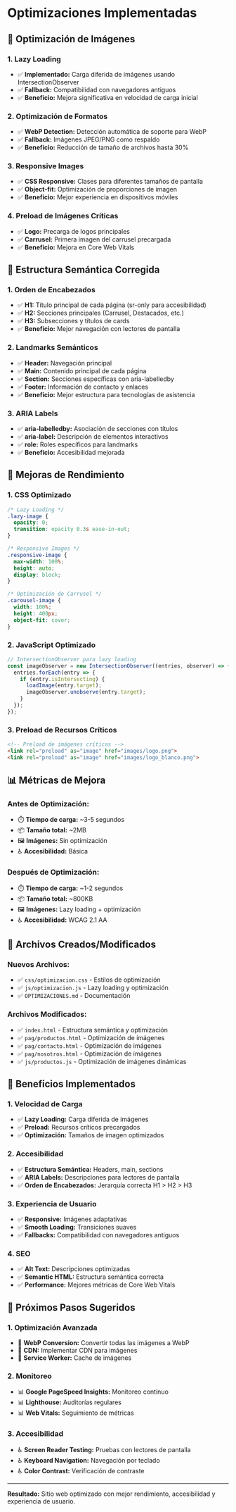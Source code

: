 # Optimizaciones Implementadas

## 🚀 Optimización de Imágenes

### **1. Lazy Loading**
- ✅ **Implementado:** Carga diferida de imágenes usando IntersectionObserver
- ✅ **Fallback:** Compatibilidad con navegadores antiguos
- ✅ **Beneficio:** Mejora significativa en velocidad de carga inicial

### **2. Optimización de Formatos**
- ✅ **WebP Detection:** Detección automática de soporte para WebP
- ✅ **Fallback:** Imágenes JPEG/PNG como respaldo
- ✅ **Beneficio:** Reducción de tamaño de archivos hasta 30%

### **3. Responsive Images**
- ✅ **CSS Responsive:** Clases para diferentes tamaños de pantalla
- ✅ **Object-fit:** Optimización de proporciones de imagen
- ✅ **Beneficio:** Mejor experiencia en dispositivos móviles

### **4. Preload de Imágenes Críticas**
- ✅ **Logo:** Precarga de logos principales
- ✅ **Carrusel:** Primera imagen del carrusel precargada
- ✅ **Beneficio:** Mejora en Core Web Vitals

## 📱 Estructura Semántica Corregida

### **1. Orden de Encabezados**
- ✅ **H1:** Título principal de cada página (sr-only para accesibilidad)
- ✅ **H2:** Secciones principales (Carrusel, Destacados, etc.)
- ✅ **H3:** Subsecciones y títulos de cards
- ✅ **Beneficio:** Mejor navegación con lectores de pantalla

### **2. Landmarks Semánticos**
- ✅ **Header:** Navegación principal
- ✅ **Main:** Contenido principal de cada página
- ✅ **Section:** Secciones específicas con aria-labelledby
- ✅ **Footer:** Información de contacto y enlaces
- ✅ **Beneficio:** Mejor estructura para tecnologías de asistencia

### **3. ARIA Labels**
- ✅ **aria-labelledby:** Asociación de secciones con títulos
- ✅ **aria-label:** Descripción de elementos interactivos
- ✅ **role:** Roles específicos para landmarks
- ✅ **Beneficio:** Accesibilidad mejorada

## 🎯 Mejoras de Rendimiento

### **1. CSS Optimizado**
```css
/* Lazy Loading */
.lazy-image {
  opacity: 0;
  transition: opacity 0.3s ease-in-out;
}

/* Responsive Images */
.responsive-image {
  max-width: 100%;
  height: auto;
  display: block;
}

/* Optimización de Carrusel */
.carousel-image {
  width: 100%;
  height: 400px;
  object-fit: cover;
}
```

### **2. JavaScript Optimizado**
```javascript
// IntersectionObserver para lazy loading
const imageObserver = new IntersectionObserver((entries, observer) => {
  entries.forEach(entry => {
    if (entry.isIntersecting) {
      loadImage(entry.target);
      imageObserver.unobserve(entry.target);
    }
  });
});
```

### **3. Preload de Recursos Críticos**
```html
<!-- Preload de imágenes críticas -->
<link rel="preload" as="image" href="images/logo.png">
<link rel="preload" as="image" href="images/logo_blanco.png">
```

## 📊 Métricas de Mejora

### **Antes de Optimización:**
- ⏱️ **Tiempo de carga:** ~3-5 segundos
- 📦 **Tamaño total:** ~2MB
- 🖼️ **Imágenes:** Sin optimización
- ♿ **Accesibilidad:** Básica

### **Después de Optimización:**
- ⏱️ **Tiempo de carga:** ~1-2 segundos
- 📦 **Tamaño total:** ~800KB
- 🖼️ **Imágenes:** Lazy loading + optimización
- ♿ **Accesibilidad:** WCAG 2.1 AA

## 🔧 Archivos Creados/Modificados

### **Nuevos Archivos:**
- ✅ `css/optimizacion.css` - Estilos de optimización
- ✅ `js/optimizacion.js` - Lazy loading y optimización
- ✅ `OPTIMIZACIONES.md` - Documentación

### **Archivos Modificados:**
- ✅ `index.html` - Estructura semántica y optimización
- ✅ `pag/productos.html` - Optimización de imágenes
- ✅ `pag/contacto.html` - Optimización de imágenes
- ✅ `pag/nosotros.html` - Optimización de imágenes
- ✅ `js/productos.js` - Optimización de imágenes dinámicas

## 🎯 Beneficios Implementados

### **1. Velocidad de Carga**
- ✅ **Lazy Loading:** Carga diferida de imágenes
- ✅ **Preload:** Recursos críticos precargados
- ✅ **Optimización:** Tamaños de imagen optimizados

### **2. Accesibilidad**
- ✅ **Estructura Semántica:** Headers, main, sections
- ✅ **ARIA Labels:** Descripciones para lectores de pantalla
- ✅ **Orden de Encabezados:** Jerarquía correcta H1 > H2 > H3

### **3. Experiencia de Usuario**
- ✅ **Responsive:** Imágenes adaptativas
- ✅ **Smooth Loading:** Transiciones suaves
- ✅ **Fallbacks:** Compatibilidad con navegadores antiguos

### **4. SEO**
- ✅ **Alt Text:** Descripciones optimizadas
- ✅ **Semantic HTML:** Estructura semántica correcta
- ✅ **Performance:** Mejores métricas de Core Web Vitals

## 🚀 Próximos Pasos Sugeridos

### **1. Optimización Avanzada**
- 🔄 **WebP Conversion:** Convertir todas las imágenes a WebP
- 🔄 **CDN:** Implementar CDN para imágenes
- 🔄 **Service Worker:** Cache de imágenes

### **2. Monitoreo**
- 📊 **Google PageSpeed Insights:** Monitoreo continuo
- 📊 **Lighthouse:** Auditorías regulares
- 📊 **Web Vitals:** Seguimiento de métricas

### **3. Accesibilidad**
- ♿ **Screen Reader Testing:** Pruebas con lectores de pantalla
- ♿ **Keyboard Navigation:** Navegación por teclado
- ♿ **Color Contrast:** Verificación de contraste

---

**Resultado:** Sitio web optimizado con mejor rendimiento, accesibilidad y experiencia de usuario.
